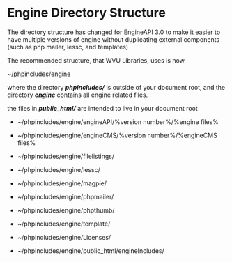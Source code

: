 # Engine Directory Structure

The directory structure has changed for EngineAPI 3.0 to make it easier to have multiple versions of engine without duplicating external components (such as php mailer, lessc, and templates)

The recommended structure, that WVU Libraries, uses is now

~/phpincludes/engine

where the directory ***phpincludes/*** is outside of your document root, and the directory ***engine*** contains all engine related files.

the files in ***public_html/*** are intended to live in your document root

* ~/phpincludes/engine/engineAPI/%version number%/%engine files%
* ~/phpincludes/engine/engineCMS/%version number%/%engineCMS files%
* ~/phpincludes/engine/filelistings/
* ~/phpincludes/engine/lessc/
* ~/phpincludes/engine/magpie/
* ~/phpincludes/engine/phpmailer/
* ~/phpincludes/engine/phpthumb/
* ~/phpincludes/engine/template/

* ~/phpincludes/engine/Licenses/ 

* ~/phpincludes/engine/public_html/engineIncludes/  

